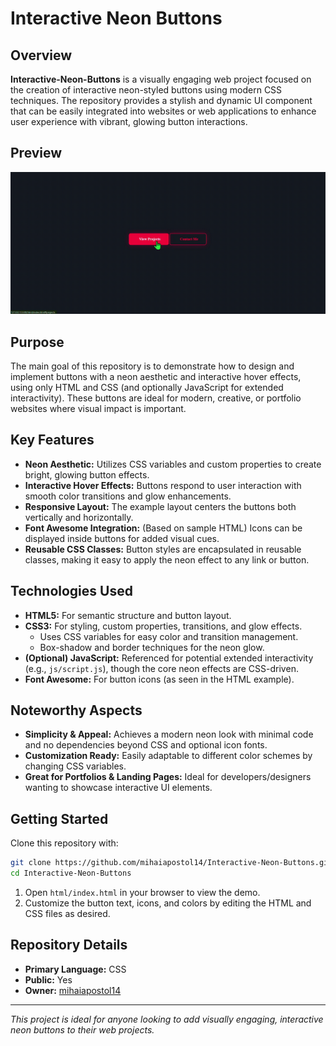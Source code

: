 # Interactive Neon Buttons

## Overview

**Interactive-Neon-Buttons** is a visually engaging web project focused on the creation of interactive neon-styled buttons using modern CSS techniques. The repository provides a stylish and dynamic UI component that can be easily integrated into websites or web applications to enhance user experience with vibrant, glowing button interactions.

## Preview

![Preview of Interactive Neon Buttons](https://github.com/mihaiapostol14/Interactive-Neon-Buttons/blob/81aebd6e64b9c4b94cae8e1e08a93ecf507f09c5/assets/preview.gif)

## Purpose

The main goal of this repository is to demonstrate how to design and implement buttons with a neon aesthetic and interactive hover effects, using only HTML and CSS (and optionally JavaScript for extended interactivity). These buttons are ideal for modern, creative, or portfolio websites where visual impact is important.

## Key Features

- **Neon Aesthetic:** Utilizes CSS variables and custom properties to create bright, glowing button effects.
- **Interactive Hover Effects:** Buttons respond to user interaction with smooth color transitions and glow enhancements.
- **Responsive Layout:** The example layout centers the buttons both vertically and horizontally.
- **Font Awesome Integration:** (Based on sample HTML) Icons can be displayed inside buttons for added visual cues.
- **Reusable CSS Classes:** Button styles are encapsulated in reusable classes, making it easy to apply the neon effect to any link or button.

## Technologies Used

- **HTML5:** For semantic structure and button layout.
- **CSS3:** For styling, custom properties, transitions, and glow effects.
  - Uses CSS variables for easy color and transition management.
  - Box-shadow and border techniques for the neon glow.
- **(Optional) JavaScript:** Referenced for potential extended interactivity (e.g., `js/script.js`), though the core neon effects are CSS-driven.
- **Font Awesome:** For button icons (as seen in the HTML example).



## Noteworthy Aspects

- **Simplicity & Appeal:** Achieves a modern neon look with minimal code and no dependencies beyond CSS and optional icon fonts.
- **Customization Ready:** Easily adaptable to different color schemes by changing CSS variables.
- **Great for Portfolios & Landing Pages:** Ideal for developers/designers wanting to showcase interactive UI elements.

## Getting Started

Clone this repository with:

```sh
git clone https://github.com/mihaiapostol14/Interactive-Neon-Buttons.git
cd Interactive-Neon-Buttons
```

1. Open `html/index.html` in your browser to view the demo.
2. Customize the button text, icons, and colors by editing the HTML and CSS files as desired.

## Repository Details

- **Primary Language:** CSS
- **Public:** Yes
- **Owner:** [mihaiapostol14](https://github.com/mihaiapostol14)
---

*This project is ideal for anyone looking to add visually engaging, interactive neon buttons to their web projects.*